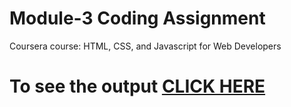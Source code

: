 

# Module-3 Coding Assignment

Coursera course: HTML, CSS, and Javascript for Web Developers

# To see the output [CLICK HERE](https://goggle.github.io/Coursera_HTML-CSS-Javascript-for-Web-Developers/module3_solution/)

